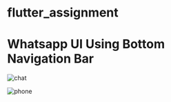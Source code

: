 # flutter_assignment
# Whatsapp UI Using Bottom Navigation Bar

![chat](https://user-images.githubusercontent.com/113658115/199812958-47b8f2d7-6379-43e8-938c-161509102bc0.jpg)

![phone](https://user-images.githubusercontent.com/113658115/201395783-339e583c-a3d8-407f-9efb-fd7f68a77e2d.jpg)

